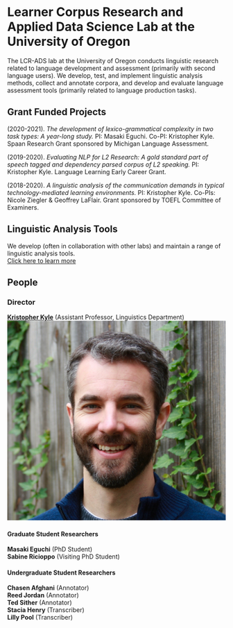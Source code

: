 # Learner Corpus Research and Applied Data Science Lab at the University of Oregon

The LCR-ADS lab at the University of Oregon conducts linguistic research related to language development and assessment (primarily with second language users). We develop, test, and implement linguistic analysis methods, collect and annotate corpora, and develop and evaluate language assessment tools (primarily related to language production tasks).

## Grant Funded Projects
(2020-2021). *The development of lexico-grammatical complexity in two task types: A year-long study.* PI: Masaki Eguchi. Co-PI: Kristopher Kyle. Spaan Research Grant sponsored by Michigan Language Assessment.

(2019-2020). *Evaluating NLP for L2 Research: A gold standard part of speech tagged and dependency parsed corpus of L2 speaking.* PI: Kristopher Kyle. Language Learning Early Career Grant.

(2018-2020). *A linguistic analysis of the communication demands in typical technology-mediated learning environments.* PI: Kristopher Kyle. Co-PIs: Nicole Ziegler & Geoffrey LaFlair. Grant sponsored by TOEFL Committee of Examiners.

## Linguistic Analysis Tools
We develop (often in collaboration with other labs) and maintain a range of linguistic analysis tools.   
[Click here to learn more](www.linguisticanalysistools.org)

## People
### Director
**[Kristopher Kyle](www.kristopherkyle.com)** (Assistant Professor, Linguistics Department)  
![Kris Kyle Bio Picture](images/Kyle_Bio.jpg)

#### Graduate Student Researchers
**Masaki Eguchi** (PhD Student)  
**Sabine Ricioppo** (Visiting PhD Student)

#### Undergraduate Student Researchers

**Chasen Afghani** (Annotator)  
**Reed Jordan** (Annotator)  
**Ted Sither** (Annotator)  
**Stacia Henry** (Transcriber)  
**Lilly Pool** (Transcriber)

